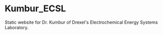 Kumbur_ECSL
===========

Static website for Dr. Kumbur of Drexel's Electrochemical Energy Systems Laboratory.
